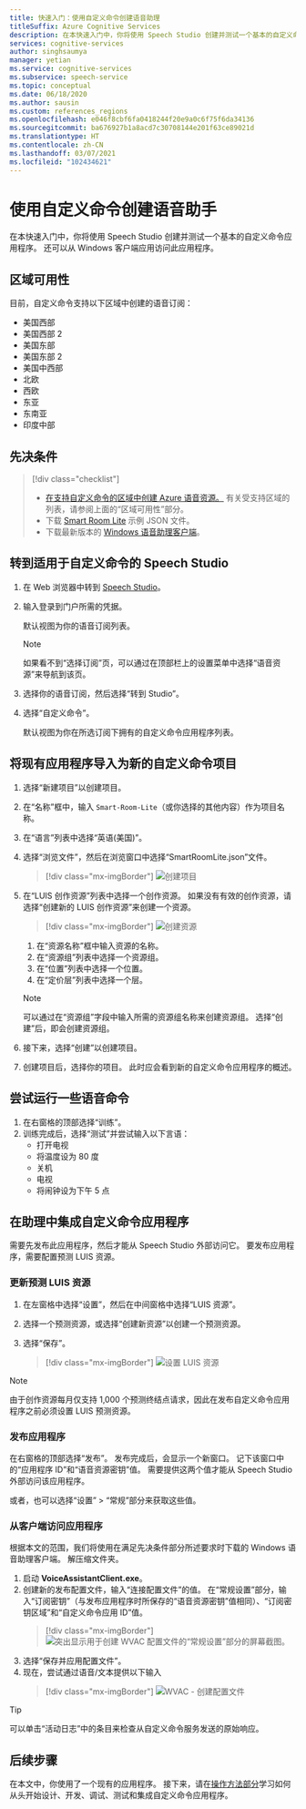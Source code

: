 ```yaml
---
title: 快速入门：使用自定义命令创建语音助理
titleSuffix: Azure Cognitive Services
description: 在本快速入门中，你将使用 Speech Studio 创建并测试一个基本的自定义命令应用程序。
services: cognitive-services
author: singhsaumya
manager: yetian
ms.service: cognitive-services
ms.subservice: speech-service
ms.topic: conceptual
ms.date: 06/18/2020
ms.author: sausin
ms.custom: references_regions
ms.openlocfilehash: e046f8cbf6fa0418244f20e9a0c6f75f6da34136
ms.sourcegitcommit: ba676927b1a8acd7c30708144e201f63ce89021d
ms.translationtype: HT
ms.contentlocale: zh-CN
ms.lasthandoff: 03/07/2021
ms.locfileid: "102434621"
---
```

# <a name="create-a-voice-assistant-using-custom-commands"></a>使用自定义命令创建语音助手

在本快速入门中，你将使用 Speech Studio 创建并测试一个基本的自定义命令应用程序。 还可以从 Windows 客户端应用访问此应用程序。

## <a name="region-availability"></a>区域可用性
目前，自定义命令支持以下区域中创建的语音订阅：
* 美国西部
* 美国西部 2
* 美国东部
* 美国东部 2
* 美国中西部
* 北欧
* 西欧
* 东亚
* 东南亚
* 印度中部

## <a name="prerequisites"></a>先决条件

> [!div class="checklist"]
> * <a href="https://ms.portal.azure.com/#create/Microsoft.CognitiveServicesSpeechServices" target="_blank">在支持自定义命令的区域中创建 Azure 语音资源。</a> 有关受支持区域的列表，请参阅上面的“区域可用性”部分。
> * 下载 [Smart Room Lite](https://aka.ms/speech/cc-quickstart) 示例 JSON 文件。
> * 下载最新版本的 [Windows 语音助理客户端](https://aka.ms/speech/va-samples-wvac)。

## <a name="go-to-the-speech-studio-for-custom-commands"></a>转到适用于自定义命令的 Speech Studio

1. 在 Web 浏览器中转到 [Speech Studio](https://speech.microsoft.com/)。
1. 输入登录到门户所需的凭据。

   默认视图为你的语音订阅列表。
   > [!NOTE]
   > 如果看不到“选择订阅”页，可以通过在顶部栏上的设置菜单中选择“语音资源”来导航到该页。

1. 选择你的语音订阅，然后选择“转到 Studio”。
1. 选择“自定义命令”。

   默认视图为你在所选订阅下拥有的自定义命令应用程序列表。

## <a name="import-an-existing-application-as-a-new-custom-commands-project"></a>将现有应用程序导入为新的自定义命令项目

1. 选择“新建项目”以创建项目。

1. 在“名称”框中，输入 `Smart-Room-Lite`（或你选择的其他内容）作为项目名称。
1. 在“语言”列表中选择“英语(美国)”。 
1. 选择“浏览文件”，然后在浏览窗口中选择“SmartRoomLite.json”文件。 

    > [!div class="mx-imgBorder"]
    > ![创建项目](media/custom-commands/import-project.png)

1.  在“LUIS 创作资源”列表中选择一个创作资源。 如果没有有效的创作资源，请选择“创建新的 LUIS 创作资源”来创建一个资源。

    > [!div class="mx-imgBorder"]
    > ![创建资源](media/custom-commands/create-new-luis-resource.png)
    
    
    1. 在“资源名称”框中输入资源的名称。
    1. 在“资源组”列表中选择一个资源组。
    1. 在“位置”列表中选择一个位置。
    1. 在“定价层”列表中选择一个层。
    
    
    > [!NOTE]
    > 可以通过在“资源组”字段中输入所需的资源组名称来创建资源组。 选择“创建”后，即会创建资源组。


1. 接下来，选择“创建”以创建项目。
1. 创建项目后，选择你的项目。
此时应会看到新的自定义命令应用程序的概述。

## <a name="try-out-some-voice-commands"></a>尝试运行一些语音命令
1. 在右窗格的顶部选择“训练”。
1. 训练完成后，选择“测试”并尝试输入以下言语：
    - 打开电视
    - 将温度设为 80 度
    - 关机
    - 电视
    - 将闹钟设为下午 5 点

## <a name="integrate-custom-commands-application-in-an-assistant"></a>在助理中集成自定义命令应用程序
需要先发布此应用程序，然后才能从 Speech Studio 外部访问它。 要发布应用程序，需要配置预测 LUIS 资源。  

### <a name="update-prediction-luis-resource"></a>更新预测 LUIS 资源


1. 在左窗格中选择“设置”，然后在中间窗格中选择“LUIS 资源”。 
1. 选择一个预测资源，或选择“创建新资源”以创建一个预测资源。
1. 选择“保存”。
    
    > [!div class="mx-imgBorder"]
    > ![设置 LUIS 资源](media/custom-commands/set-luis-resources.png)

> [!NOTE]
> 由于创作资源每月仅支持 1,000 个预测终结点请求，因此在发布自定义命令应用程序之前必须设置 LUIS 预测资源。

### <a name="publish-the-application"></a>发布应用程序

在右窗格的顶部选择“发布”。 发布完成后，会显示一个新窗口。 记下该窗口中的“应用程序 ID”和“语音资源密钥”值。  需要提供这两个值才能从 Speech Studio 外部访问该应用程序。

或者，也可以选择“设置” > “常规”部分来获取这些值。 

### <a name="access-application-from-client"></a>从客户端访问应用程序

根据本文的范围，我们将使用在满足先决条件部分所述要求时下载的 Windows 语音助理客户端。 解压缩文件夹。
1. 启动 **VoiceAssistantClient.exe**。
1. 创建新的发布配置文件，输入“连接配置文件”的值。 在“常规设置”部分，输入“订阅密钥”（与发布应用程序时所保存的“语音资源密钥”值相同）、“订阅密钥区域”和“自定义命令应用 ID”值。    
    > [!div class="mx-imgBorder"]
    > ![突出显示用于创建 WVAC 配置文件的“常规设置”部分的屏幕截图。](media/custom-commands/create-profile.png)
1. 选择“保存并应用配置文件”。
1. 现在，尝试通过语音/文本提供以下输入
    > [!div class="mx-imgBorder"]
    > ![WVAC - 创建配置文件](media/custom-commands/conversation.png)


> [!TIP]
> 可以单击“活动日志”中的条目来检查从自定义命令服务发送的原始响应。

## <a name="next-steps"></a>后续步骤

在本文中，你使用了一个现有的应用程序。 接下来，请在[操作方法部分](./how-to-develop-custom-commands-application.md)学习如何从头开始设计、开发、调试、测试和集成自定义命令应用程序。
